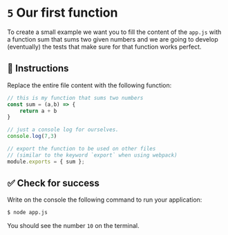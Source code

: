 # `5` Our first function

To create a small example we want you to fill the content of the `app.js` with a function sum that sums two given numbers and we are going to develop (eventually) the tests that make sure for that function works perfect.

## 📝 Instructions

Replace the entire file content with the following function:

```js
// this is my function that sums two numbers
const sum = (a,b) => {
    return a + b
}

// just a console log for ourselves.
console.log(7,3)

// export the function to be used on other files 
// (similar to the keyword `export` when using webpack)
module.exports = { sum };
```

## ✅ Check for success

Write on the console the following command to run your application:

```bash
$ node app.js
```

You should see the number `10` on the terminal.